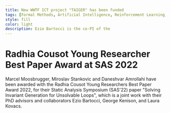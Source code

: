 ```yaml
---
title: New WWTF ICT project "TAIGER" has been funded
tags: [Formal Methods, Artificial Intelligence, Reinforcement Learning, Normative Reasoning]  
style: fill
color: light
description: Ezio Bartocci is the co-PI of the 
---
```


# Radhia Cousot Young Researcher Best Paper Award at SAS 2022

Marcel Moosbrugger, Miroslav Stankovic and Daneshvar Amrollahi have 
been awarded with the Radhia Cousot
Young Researchers Best Paper Award 2022, for their Static Analysis
Symposium (SAS'22) paper "Solving Invariant Generation for
Unsolvable Loops", which is a joint work with their PhD advisors
and collaborators Ezio Bartocci, George Kenison, and Laura Kovacs. 
